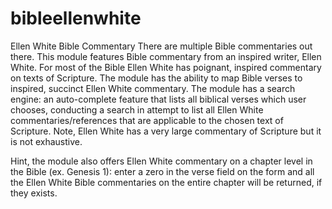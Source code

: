 # bibleellenwhite

Ellen White Bible Commentary
There are multiple Bible commentaries out there. This module features Bible commentary from an inspired writer, Ellen White. For most of the Bible Ellen White has poignant, inspired commentary on texts of Scripture. The module has the ability to map Bible verses to inspired, succinct Ellen White commentary. The module has a search engine: an auto-complete feature that lists all biblical verses which user chooses, conducting a search in attempt to list all Ellen White commentaries/references that are applicable to the chosen text of Scripture. Note, Ellen White has a very large commentary of Scripture but it is not exhaustive.

Hint, the module also offers Ellen White commentary on a chapter level in the Bible (ex. Genesis 1): enter a zero in the verse field on the form and all the Ellen White Bible commentaries on the entire chapter will be returned, if they exists.
